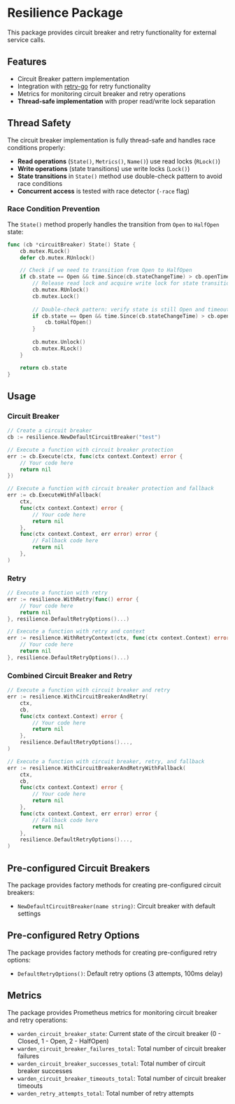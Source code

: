 # Resilience Package

This package provides circuit breaker and retry functionality for external service calls.

## Features

- Circuit Breaker pattern implementation
- Integration with [retry-go](https://github.com/avast/retry-go) for retry functionality
- Metrics for monitoring circuit breaker and retry operations
- **Thread-safe implementation** with proper read/write lock separation

## Thread Safety

The circuit breaker implementation is fully thread-safe and handles race conditions properly:

- **Read operations** (`State()`, `Metrics()`, `Name()`) use read locks (`RLock()`)
- **Write operations** (state transitions) use write locks (`Lock()`)
- **State transitions** in `State()` method use double-check pattern to avoid race conditions
- **Concurrent access** is tested with race detector (`-race` flag)

### Race Condition Prevention

The `State()` method properly handles the transition from `Open` to `HalfOpen` state:

```go
func (cb *circuitBreaker) State() State {
    cb.mutex.RLock()
    defer cb.mutex.RUnlock()

    // Check if we need to transition from Open to HalfOpen
    if cb.state == Open && time.Since(cb.stateChangeTime) > cb.openTimeout {
        // Release read lock and acquire write lock for state transition
        cb.mutex.RUnlock()
        cb.mutex.Lock()
        
        // Double-check pattern: verify state is still Open and timeout has elapsed
        if cb.state == Open && time.Since(cb.stateChangeTime) > cb.openTimeout {
            cb.toHalfOpen()
        }
        
        cb.mutex.Unlock()
        cb.mutex.RLock()
    }

    return cb.state
}
```

## Usage

### Circuit Breaker

```go
// Create a circuit breaker
cb := resilience.NewDefaultCircuitBreaker("test")

// Execute a function with circuit breaker protection
err := cb.Execute(ctx, func(ctx context.Context) error {
    // Your code here
    return nil
})

// Execute a function with circuit breaker protection and fallback
err := cb.ExecuteWithFallback(
    ctx,
    func(ctx context.Context) error {
        // Your code here
        return nil
    },
    func(ctx context.Context, err error) error {
        // Fallback code here
        return nil
    },
)
```

### Retry

```go
// Execute a function with retry
err := resilience.WithRetry(func() error {
    // Your code here
    return nil
}, resilience.DefaultRetryOptions()...)

// Execute a function with retry and context
err := resilience.WithRetryContext(ctx, func(ctx context.Context) error {
    // Your code here
    return nil
}, resilience.DefaultRetryOptions()...)
```

### Combined Circuit Breaker and Retry

```go
// Execute a function with circuit breaker and retry
err := resilience.WithCircuitBreakerAndRetry(
    ctx,
    cb,
    func(ctx context.Context) error {
        // Your code here
        return nil
    },
    resilience.DefaultRetryOptions()...,
)

// Execute a function with circuit breaker, retry, and fallback
err := resilience.WithCircuitBreakerAndRetryWithFallback(
    ctx,
    cb,
    func(ctx context.Context) error {
        // Your code here
        return nil
    },
    func(ctx context.Context, err error) error {
        // Fallback code here
        return nil
    },
    resilience.DefaultRetryOptions()...,
)
```

## Pre-configured Circuit Breakers

The package provides factory methods for creating pre-configured circuit breakers:

- `NewDefaultCircuitBreaker(name string)`: Circuit breaker with default settings

## Pre-configured Retry Options

The package provides factory methods for creating pre-configured retry options:

- `DefaultRetryOptions()`: Default retry options (3 attempts, 100ms delay)

## Metrics

The package provides Prometheus metrics for monitoring circuit breaker and retry operations:

- `warden_circuit_breaker_state`: Current state of the circuit breaker (0 - Closed, 1 - Open, 2 - HalfOpen)
- `warden_circuit_breaker_failures_total`: Total number of circuit breaker failures
- `warden_circuit_breaker_successes_total`: Total number of circuit breaker successes
- `warden_circuit_breaker_timeouts_total`: Total number of circuit breaker timeouts
- `warden_retry_attempts_total`: Total number of retry attempts
